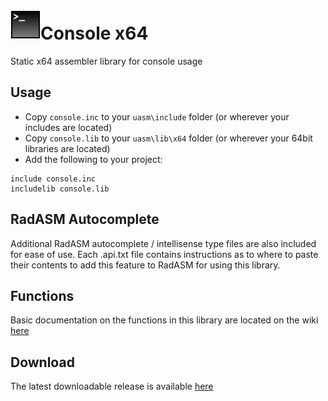 # ![](../../assets/Console.png)Console x64

Static x64 assembler library for console usage

## Usage

* Copy `console.inc` to your `uasm\include` folder (or wherever your includes are located)
* Copy `console.lib` to your `uasm\lib\x64` folder (or wherever your 64bit libraries are located)
* Add the following to your project:
```assembly
include console.inc
includelib console.lib
```

## RadASM Autocomplete
Additional RadASM autocomplete / intellisense type files are also included for ease of use. Each .api.txt file contains instructions as to where to paste their contents to add this feature to RadASM for using this library.

## Functions

Basic documentation on the functions in this library are located on the wiki [here](https://github.com/mrfearless/libraries/wiki/Console-x64-Functions)

## Download

The latest downloadable release is available [here](https://github.com/mrfearless/libraries/blob/master/releases/Console_x64.zip?raw=true)